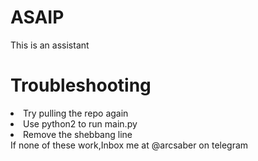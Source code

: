 # ASAIP
This is an assistant

# Troubleshooting
<li>Try pulling the repo again </li>
<li>Use python2 to run main.py</li>
<li>Remove the shebbang line</li>
If none of these work,Inbox me at @arcsaber on telegram
